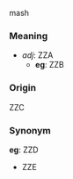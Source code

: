 mash
### Meaning
+ _adj_: ZZA
    + __eg__: ZZB

### Origin

ZZC

### Synonym

__eg__: ZZD

+ ZZE


